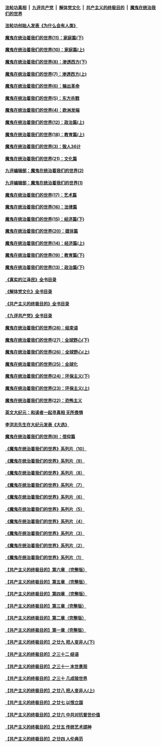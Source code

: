 ####  [法轮功真相](../../../../basic/blob/master/README.md?t=04161211) &nbsp;|&nbsp; [九评共产党](../../../../9ping.md/blob/master/README.md?t=04161211) &nbsp;|&nbsp; [解体党文化](../../../../jtdwh.md/blob/master/README.md?t=04161211)  &nbsp;|&nbsp; [共产主义的终极目的](../../../../gczydzjmd.md/blob/master/README.md?t=04161211) &nbsp;|&nbsp; [魔鬼在统治我们的世界](../../../../mgztzwmdsj.md/blob/master/README.md?t=04161211) 

#### [法轮功创始人发表《为什么会有人类》](../pages/nsc422/n13912117.md?t=04161211) 

#### [魔鬼在统治着我们的世界(11)：家庭篇(下)](../pages/nsc422/n10440961.md?t=04161211) 

#### [魔鬼在统治着我们的世界(10)：家庭篇(上)](../pages/nsc422/n10435448.md?t=04161211) 

#### [魔鬼在统治着我们的世界(8)：渗透西方(下)](../pages/nsc422/n10429603.md?t=04161211) 

#### [魔鬼在统治着我们的世界(7)：渗透西方(上)](../pages/nsc422/n10426013.md?t=04161211) 

#### [魔鬼在统治着我们的世界(6)：输出革命](../pages/nsc422/n10421536.md?t=04161211) 

#### [魔鬼在统治着我们的世界(5)：东方杀戮](../pages/nsc422/n10417707.md?t=04161211) 

#### [魔鬼在统治着我们的世界(4)：欧洲发端](../pages/nsc422/n10414890.md?t=04161211) 

#### [魔鬼在统治着我们的世界(12)：政治篇(上)](../pages/nsc422/n10444576.md?t=04161211) 

#### [魔鬼在统治着我们的世界(18)：教育篇(上)](../pages/nsc422/n10526970.md?t=04161211) 

#### [魔鬼在统治着我们的世界(3)：毁人36计](../pages/nsc422/n10411583.md?t=04161211) 

#### [魔鬼在统治着我们的世界(21)：文化篇](../pages/nsc422/n10597706.md?t=04161211) 

#### [九评编辑部：魔鬼在统治着我们的世界(2)](../pages/nsc422/n10410036.md?t=04161211) 

#### [九评编辑部：魔鬼在统治着我们的世界(1)](../pages/nsc422/n10406825.md?t=04161211) 

#### [魔鬼在统治着我们的世界(17)：艺术篇](../pages/nsc422/n10499093.md?t=04161211) 

#### [魔鬼在统治着我们的世界(16)：法律篇](../pages/nsc422/n10485969.md?t=04161211) 

#### [魔鬼在统治着我们的世界(15)：经济篇(下)](../pages/nsc422/n10469975.md?t=04161211) 

#### [魔鬼在统治着我们的世界(20)：媒体篇](../pages/nsc422/n10586579.md?t=04161211) 

#### [魔鬼在统治着我们的世界(14)：经济篇(上)](../pages/nsc422/n10457370.md?t=04161211) 

#### [魔鬼在统治着我们的世界(19)：教育篇(下)](../pages/nsc422/n10564808.md?t=04161211) 

#### [魔鬼在统治着我们的世界(13)：政治篇(下)](../pages/nsc422/n10448270.md?t=04161211) 

#### [《真实的江泽民》全书目录](../pages/nsc422/n13721399.md?t=04161211) 

#### [《解体党文化》全书目录](../pages/nsc422/n13721157.md?t=04161211) 

#### [《共产主义的终极目的》全书目录](../pages/nsc422/n13721048.md?t=04161211) 

#### [《九评共产党》全书目录](../pages/nsc422/n13708085.md?t=04161211) 

#### [魔鬼在统治着我们的世界(28)：结束语](../pages/nsc422/n10936246.md?t=04161211) 

#### [魔鬼在统治着我们的世界(27)：全球野心(下)](../pages/nsc422/n10928319.md?t=04161211) 

#### [魔鬼在统治着我们的世界(26)：全球野心(上)](../pages/nsc422/n10900318.md?t=04161211) 

#### [魔鬼在统治着我们的世界(25)：全球化](../pages/nsc422/n10788205.md?t=04161211) 

#### [魔鬼在统治着我们的世界(24)：环保主义(下)](../pages/nsc422/n10695307.md?t=04161211) 

#### [魔鬼在统治着我们的世界(23)：环保主义(上)](../pages/nsc422/n10688613.md?t=04161211) 

#### [魔鬼在统治着我们的世界(22)：恐怖主义](../pages/nsc422/n10614727.md?t=04161211) 

#### [英文大纪元：和读者一起寻真相 无所畏惧](../pages/nsc422/n12542027.md?t=04161211) 

#### [李洪志先生在大纪元发表《大选》](../pages/nsc422/n12534746.md?t=04161211) 

#### [魔鬼在统治着我们的世界(9)：信仰篇](../pages/nsc422/n10432159.md?t=04161211) 

#### [《魔鬼在统治着我们的世界》系列片（10）](../pages/nsc422/n12292670.md?t=04161211) 

#### [《魔鬼在统治着我们的世界》系列片（9）](../pages/nsc422/n12290859.md?t=04161211) 

#### [《魔鬼在统治着我们的世界》系列片（8）](../pages/nsc422/n12287445.md?t=04161211) 

#### [《魔鬼在统治着我们的世界》系列片（7）](../pages/nsc422/n12283425.md?t=04161211) 

#### [《魔鬼在统治着我们的世界》系列片（6）](../pages/nsc422/n12282314.md?t=04161211) 

#### [《魔鬼在统治着我们的世界》系列片（5）](../pages/nsc422/n12281419.md?t=04161211) 

#### [《魔鬼在统治着我们的世界》系列片（4）](../pages/nsc422/n12274024.md?t=04161211) 

#### [《魔鬼在统治着我们的世界》系列片（3）](../pages/nsc422/n12271322.md?t=04161211) 

#### [《魔鬼在统治着我们的世界》系列片（2）](../pages/nsc422/n12269049.md?t=04161211) 

#### [《魔鬼在统治着我们的世界》系列片（1）](../pages/nsc422/n12267575.md?t=04161211) 

#### [【共产主义的终极目的】第六章 （完整版）](../pages/nsc422/n11428913.md?t=04161211) 

#### [【共产主义的终极目的】第五章 （完整版）](../pages/nsc422/n11428912.md?t=04161211) 

#### [【共产主义的终极目的】第四章 （完整版）](../pages/nsc422/n11428907.md?t=04161211) 

#### [【共产主义的终极目的】第三章（完整版）](../pages/nsc422/n11428848.md?t=04161211) 

#### [【共产主义的终极目的】第二章（完整版）](../pages/nsc422/n11428831.md?t=04161211) 

#### [【共产主义的终极目的】第一章（完整版）](../pages/nsc422/n11417651.md?t=04161211) 

#### [【共产主义的终极目的】之廿九 把人变非人(下)](../pages/nsc422/n11344140.md?t=04161211) 

#### [【共产主义的终极目的】之三十二 结语](../pages/nsc422/n11360535.md?t=04161211) 

#### [【共产主义的终极目的】之三十一 末世景观](../pages/nsc422/n11351129.md?t=04161211) 

#### [【共产主义的终极目的】之三十 几成狼世界](../pages/nsc422/n11348280.md?t=04161211) 

#### [【共产主义的终极目的】之廿八 把人变非人(上)](../pages/nsc422/n11340492.md?t=04161211) 

#### [【共产主义的终极目的】之廿七 以恨立国](../pages/nsc422/n11336944.md?t=04161211) 

#### [【共产主义的终极目的】之廿六 中共对抗普世价值](../pages/nsc422/n11324785.md?t=04161211) 

#### [【共产主义的终极目的】之廿五 传统艺术颂神](../pages/nsc422/n11296396.md?t=04161211) 

#### [【共产主义的终极目的】之廿四 人伦典范](../pages/nsc422/n11296397.md?t=04161211) 

